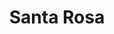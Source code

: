 ---
title: "Santa Rosa"
url: /ciudad-autonoma-de-buenos-aires/santa-rosa-luis-a-de-herrera/
shop: charcutería
---